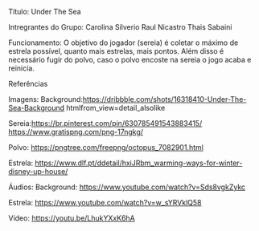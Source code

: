 Título: Under The Sea

Intregrantes do Grupo:
Carolina Silverio
Raul Nicastro
Thais Sabaini

Funcionamento:
O objetivo do jogador (sereia) é coletar o máximo de estrela possível, quanto mais estrelas, mais pontos. Além disso é necessário fugir do polvo, caso o polvo encoste na sereia o jogo acaba e reinicia. 

Referências

Imagens:
Background:https://dribbble.com/shots/16318410-Under-The-Sea-Background
htmlfrom_view=detail_alsolike

Sereia:https://br.pinterest.com/pin/630785491543883415/
https://www.gratispng.com/png-17ngkg/

Polvo: https://pngtree.com/freepng/octopus_7082901.html

Estrela: https://www.dlf.pt/ddetail/hxiJRbm_warming-ways-for-winter-disney-up-house/ 

Áudios:
Background: https://www.youtube.com/watch?v=Sds8vgkZykc

Estrela: https://www.youtube.com/watch?v=w_sYRVklQ58

Vídeo:
https://youtu.be/LhukYXxK6hA